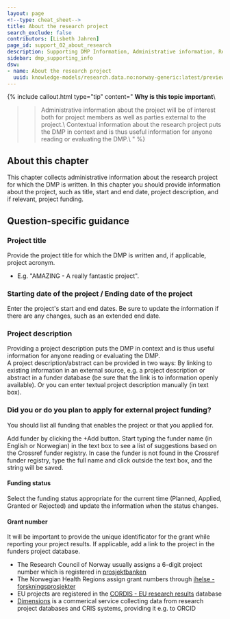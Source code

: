 ```yaml
---
layout: page
<!--type: cheat_sheet-->
title: About the research project
search_exclude: false
contributors: [Lisbeth Jahren]
page_id: support_02_about_research
description: Supporting DMP Information, Administrative information, Research project, Contributors, Funding
sidebar: dmp_supporting_info
dsw:
- name: About the research project
  uuid: knowledge-models/research.data.no:norway-generic:latest/preview?questionUuid=f0ef08fd-d733-465c-bc66-5de0b826c41b
---
```



{% include callout.html type="tip" content="
**Why is this topic important**\\

>> Administrative information about the project will be of interest both for project members as well as parties external to the project.\\
>> Contextual information about the research project puts the DMP in context and is thus useful information for anyone reading or evaluating the DMP.\\
" %}

## About this chapter
This chapter collects administrative information about the research project for which the DMP is written. In this chapter you should provide information about the project, such as title, start and end date, project description, and if relevant, project funding. 


## Question-specific guidance

### Project title
Provide the project title for which the DMP is written and, if applicable, project acronym.

* E.g. "AMAZING - A really fantastic project".

### Starting date of the project / Ending date of the project
Enter the project's start and end dates. Be sure to update the information if there are any changes, such as an extended end date. 

### Project description
Providing a project description puts the DMP in context and is thus useful information for anyone reading or evaluating the DMP.\
A project description/abstract can be provided in two ways: By linking to existing information in an external source, e.g. a project description or abstract in a funder database (be sure that the link is to information openly available). Or you can enter textual project description manually (in text box).

### Did you or do you plan to apply for external project funding?
You should list all funding that enables the project or that you applied for.

Add funder by clicking the +Add button. Start typing the funder name (in English or Norwegian) in the text box to see a list of suggestions based on the Crossref funder registry. In case the funder is not found in the Crossref funder registry, type the full name and click outside the text box, and the string will be saved.

#### Funding status
Select the funding status appropriate for the current time (Planned, Applied, Granted or Rejected) and update the information when the status changes. 

#### Grant number
It will be important to provide the unique identificator for the grant while reporting your project results. If applicable, add a link to the project in the funders project database.

* The Research Council of Norway usually assigns a 6-digit project number which is registered in [prosjektbanken](https://prosjektbanken.forskningsradet.no/)
* The Norwegian Health Regions assign grant numbers through [ihelse - forskningsprosjekter](https://forskningsprosjekter.ihelse.net/)
* EU projects are registered in the [CORDIS - EU research results](https://cordis.europa.eu/search) database
* [Dimensions](https://www.dimensions.ai) is a commerical service collecting data from research project databases and CRIS systems, providing it e.g. to ORCID
